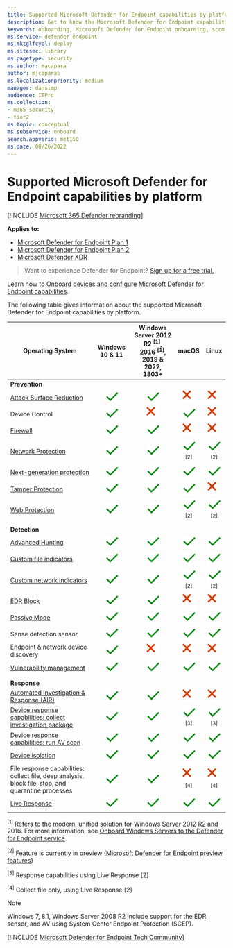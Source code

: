 ```yaml
---
title: Supported Microsoft Defender for Endpoint capabilities by platform
description: Get to know the Microsoft Defender for Endpoint capabilities supported for Windows 10 devices, servers, and non-Windows devices.
keywords: onboarding, Microsoft Defender for Endpoint onboarding, sccm, group policy, mdm, local script, detection test
ms.service: defender-endpoint
ms.mktglfcycl: deploy
ms.sitesec: library
ms.pagetype: security
ms.author: macapara
author: mjcaparas
ms.localizationpriority: medium
manager: dansimp
audience: ITPro
ms.collection:
- m365-security
- tier2
ms.topic: conceptual
ms.subservice: onboard
search.appverid: met150
ms.date: 08/26/2022
---
```


# Supported Microsoft Defender for Endpoint capabilities by platform

[!INCLUDE [Microsoft 365 Defender rebranding](../../includes/microsoft-defender.md)]

**Applies to:**

- [Microsoft Defender for Endpoint Plan 1](https://go.microsoft.com/fwlink/p/?linkid=2154037)
- [Microsoft Defender for Endpoint Plan 2](https://go.microsoft.com/fwlink/p/?linkid=2154037)
- [Microsoft Defender XDR](https://go.microsoft.com/fwlink/?linkid=2118804)

> Want to experience Defender for Endpoint? [Sign up for a free trial.](https://signup.microsoft.com/create-account/signup?products=7f379fee-c4f9-4278-b0a1-e4c8c2fcdf7e&ru=https://aka.ms/MDEp2OpenTrial?ocid=docs-wdatp-onboardconfigure-abovefoldlink)

Learn how to [Onboard devices and configure Microsoft Defender for Endpoint capabilities](onboard-configure.md).

The following table gives information about the supported Microsoft Defender for Endpoint capabilities by platform.

|Operating System|Windows 10 & 11|Windows Server 2012 R2 <sup>[1]</sup>, <br> 2016 <sup>[1]</sup>, <br> 2019 & 2022, <br> 1803+|macOS|Linux|
|---|:---:|:---:|:---:|:---:|
|**Prevention**|||||
|[Attack Surface Reduction](attack-surface-reduction.md)|![Yes.](images/svg/check-yes.svg)|![Yes.](images/svg/check-yes.svg)|![No](images/svg/check-no.svg)|![No](images/svg/check-no.svg)|
|Device Control|![Yes.](images/svg/check-yes.svg)|![No](images/svg/check-no.svg)|![Yes.](images/svg/check-yes.svg)|![No](images/svg/check-no.svg)|
|[Firewall](host-firewall-reporting.md)|![Yes.](images/svg/check-yes.svg)|![Yes.](images/svg/check-yes.svg)|![No](images/svg/check-no.svg)|![No](images/svg/check-no.svg)|
|[Network Protection](network-protection.md)|![Yes.](images/svg/check-yes.svg)|![Yes.](images/svg/check-yes.svg)|![Yes.](images/svg/check-yes.svg) <sup>[2]</sup>|![Yes.](images/svg/check-yes.svg) <sup>[2]</sup>|
|[Next-generation protection](next-generation-protection.md)|![Yes.](images/svg/check-yes.svg)|![Yes.](images/svg/check-yes.svg)|![Yes.](images/svg/check-yes.svg)|![Yes.](images/svg/check-yes.svg)|
|[Tamper Protection](prevent-changes-to-security-settings-with-tamper-protection.md)|![Yes.](images/svg/check-yes.svg)|![Yes.](images/svg/check-yes.svg)|![Yes.](images/svg/check-yes.svg)|![No](images/svg/check-no.svg)|
|[Web Protection](web-protection-overview.md)|![Yes.](images/svg/check-yes.svg)|![Yes.](images/svg/check-yes.svg)|![Yes.](images/svg/check-yes.svg) <sup>[2]</sup>|![Yes.](images/svg/check-yes.svg) <sup>[2]</sup>|
||||||
|**Detection**|||||
|[Advanced Hunting](../defender/advanced-hunting-overview.md)|![Yes.](images/svg/check-yes.svg)|![Yes.](images/svg/check-yes.svg)|![Yes.](images/svg/check-yes.svg)|![Yes.](images/svg/check-yes.svg)|
|[Custom file indicators](indicator-file.md)|![Yes.](images/svg/check-yes.svg)|![Yes.](images/svg/check-yes.svg)|![Yes.](images/svg/check-yes.svg)|![Yes.](images/svg/check-yes.svg)|
|[Custom network indicators](indicator-ip-domain.md)|![Yes.](images/svg/check-yes.svg)|![Yes.](images/svg/check-yes.svg)|![Yes.](images/svg/check-yes.svg) <sup>[2]</sup>|![Yes.](images/svg/check-yes.svg) <sup>[2]</sup>|
|[EDR Block](edr-in-block-mode.md)|![Yes.](images/svg/check-yes.svg)|![Yes.](images/svg/check-yes.svg)|![No](images/svg/check-no.svg)|![No](images/svg/check-no.svg)|
|[Passive Mode](microsoft-defender-antivirus-compatibility.md)|![Yes.](images/svg/check-yes.svg)|![Yes.](images/svg/check-yes.svg)|![Yes.](images/svg/check-yes.svg)|![Yes.](images/svg/check-yes.svg)|
|Sense detection sensor|![Yes.](images/svg/check-yes.svg)|![Yes.](images/svg/check-yes.svg)|![Yes.](images/svg/check-yes.svg)|![Yes.](images/svg/check-yes.svg)|
|Endpoint & network device discovery|![Yes.](images/svg/check-yes.svg)|![No](images/svg/check-no.svg)|![No](images/svg/check-no.svg)|![No](images/svg/check-no.svg)|
|[Vulnerability management](../defender-vulnerability-management/defender-vulnerability-management.md)|![Yes.](images/svg/check-yes.svg)|![Yes.](images/svg/check-yes.svg)|![Yes.](images/svg/check-yes.svg)|![Yes.](images/svg/check-yes.svg)|
||||||
|**Response**     |         |         |         ||
|[Automated Investigation & Response (AIR)](automated-investigations.md)        | ![Yes.](images/svg/check-yes.svg)        | ![Yes.](images/svg/check-yes.svg)  |  ![No](images/svg/check-no.svg)       |  ![No](images/svg/check-no.svg)        |
|[Device response capabilities: collect investigation package ](respond-machine-alerts.md)        | ![Yes.](images/svg/check-yes.svg)        | ![Yes.](images/svg/check-yes.svg)   |  ![Yes.](images/svg/check-yes.svg) <sup>[3]</sup>       |  ![Yes.](images/svg/check-yes.svg) <sup>[3]</sup>        |
|[Device response capabilities: run AV scan](respond-machine-alerts.md)        | ![Yes.](images/svg/check-yes.svg)        | ![Yes.](images/svg/check-yes.svg)   |  ![Yes.](images/svg/check-yes.svg)        |  ![Yes.](images/svg/check-yes.svg)         |
|[Device isolation](respond-machine-alerts.md)        | ![Yes.](images/svg/check-yes.svg)        | ![Yes.](images/svg/check-yes.svg)   |  ![Yes.](images/svg/check-yes.svg)       |  ![Yes.](images/svg/check-yes.svg)    |
|File response capabilities: collect file, deep analysis, block file, stop, and quarantine processes        | ![Yes.](images/svg/check-yes.svg)        | ![Yes.](images/svg/check-yes.svg)   |  ![No](images/svg/check-no.svg) <sup>[4]</sup>      |  ![No](images/svg/check-no.svg) <sup>[4]</sup>    |
|[Live Response](live-response.md)       | ![Yes.](images/svg/check-yes.svg)        | ![Yes.](images/svg/check-yes.svg) |  ![Yes.](images/svg/check-yes.svg)       |  ![Yes.](images/svg/check-yes.svg)      |

<sup>[1]</sup> Refers to the modern, unified solution for Windows Server 2012 R2 and 2016. For more information, see [Onboard Windows Servers to the Defender for Endpoint service](configure-server-endpoints.md).

<sup>[2]</sup> Feature is currently in preview ([Microsoft Defender for Endpoint preview features](preview.md))

<sup>[3]</sup> Response capabilities using Live Response [2]

<sup>[4]</sup> Collect file only, using Live Response [2]

> [!NOTE]
> Windows 7, 8.1, Windows Server 2008 R2 include support for the EDR sensor, and AV using System Center Endpoint Protection (SCEP).

[!INCLUDE [Microsoft Defender for Endpoint Tech Community](../../includes/defender-mde-techcommunity.md)]
